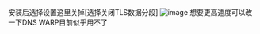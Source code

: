 安装后选择设置这里关掉[选择关闭TLS数据分段] 
![image](https://github.com/telltear/telltearown.github.io/assets/88709293/d150e68f-4a19-452b-b35f-a1900ff5ccea)
想要更高速度可以改一下DNS
WARP目前似乎用不了
